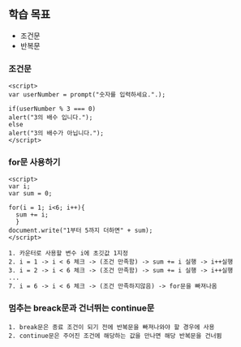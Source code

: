 ## 학습 목표
+ 조건문
+ 반복문

### 조건문

```
<script>
var userNumber = prompt("숫자를 입력하세요.".);

if(userNumber % 3 === 0)
alert("3의 배수 입니다.");
else
alert("3의 배수가 아닙니다.");
</script>
```

### for문 사용하기

```
<script>
var i;
var sum = 0;

for(i = 1; i<6; i++){
  sum += i;
  }
document.write("1부터 5까지 더하면" + sum);
</script>
```

```
1. 카운터로 사용할 변수 i에 초깃값 1지정
2. i = 1 -> i < 6 체크 -> (조건 만족함) -> sum += i 실행 -> i++실행
3. i = 2 -> i < 6 체크 -> (조건 만족함) -> sum += i 실행 -> i++실행
...
7. i = 6 -> i < 6 체크 -> (조건 만족하지않음) -> for문을 빠져나옴
```

### 멈추는 breack문과 건너뛰는 continue문

```
1. break문은 종료 조건이 되기 전에 반복문을 빠져나와야 할 경우에 사용
2. continue문은 주어진 조건에 해당하는 값을 만나면 해당 반복문을 건너뜀
```
